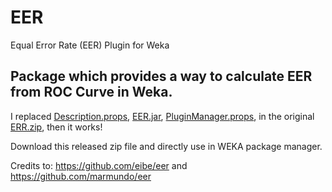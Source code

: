# EER
Equal Error Rate (EER) Plugin for Weka

## Package which provides a way to calculate EER from ROC Curve in Weka.

I replaced [Description.props](https://github.com/eibe/eer/blob/master/Description.props), [EER.jar](https://github.com/eibe/eer/blob/master/EER.jar), [PluginManager.props](https://github.com/eibe/eer/blob/master/PluginManager.props), in the original [ERR.zip](https://sourceforge.net/projects/eer/), then it works!

Download this released zip file and directly use in WEKA package manager.

Credits to: https://github.com/eibe/eer and https://github.com/marmundo/eer

